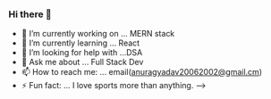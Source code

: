 ### Hi there 👋


- 🔭 I’m currently working on ... MERN stack
- 🌱 I’m currently learning ... React
- 🤔 I’m looking for help with ...DSA
- 💬 Ask me about ... Full Stack Dev
- 📫 How to reach me: ... email(anuragyadav20062002@gmail.cm)
- ⚡ Fun fact: ... I love sports more than anything.
-->

